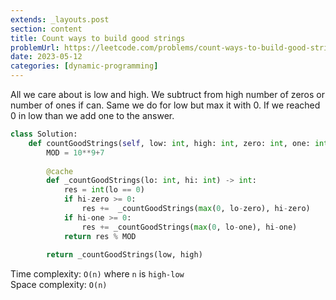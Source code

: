 ```yaml
---
extends: _layouts.post
section: content
title: Count ways to build good strings
problemUrl: https://leetcode.com/problems/count-ways-to-build-good-strings/
date: 2023-05-12
categories: [dynamic-programming]
---
```


All we care about is low and high. We subtruct from high number of zeros or number of ones if can. Same we do for low but max it with 0. If we reached 0 in low than we add one to the answer.

```python
class Solution:
    def countGoodStrings(self, low: int, high: int, zero: int, one: int) -> int:
        MOD = 10**9+7
        
        @cache
        def _countGoodStrings(lo: int, hi: int) -> int:
            res = int(lo == 0)
            if hi-zero >= 0:
                res +=  _countGoodStrings(max(0, lo-zero), hi-zero)
            if hi-one >= 0:
                res += _countGoodStrings(max(0, lo-one), hi-one)
            return res % MOD
        
        return _countGoodStrings(low, high)
```

Time complexity: `O(n)` where `n` is `high-low` <br/>
Space complexity: `O(n)`